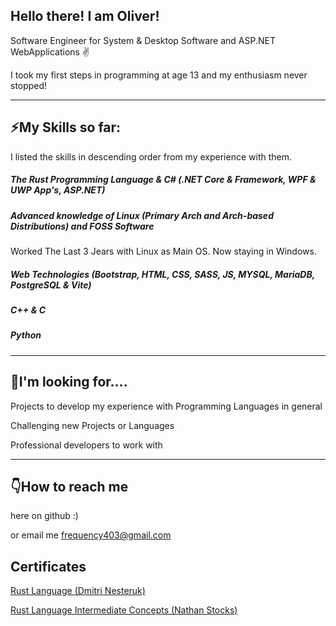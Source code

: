 ## Hello there! I am Oliver!  
Software Engineer for System & Desktop Software and ASP.NET WebApplications ✌️

I took my first steps in programming at age 13 and my
enthusiasm never stopped!

---

## ⚡My Skills so far:

I listed the skills in descending order from my experience with them.

##### The Rust Programming Language & C# (.NET Core & Framework, WPF & UWP App's, ASP.NET)

##### Advanced knowledge of Linux (Primary Arch and Arch-based Distributions) and FOSS Software
Worked The Last 3 Jears with Linux as Main OS. Now staying in Windows.

##### Web Technologies (Bootstrap, HTML, CSS, SASS, JS, MYSQL, MariaDB, PostgreSQL & Vite)

##### C++ & C

##### Python

---

## 👀I'm looking for….

Projects to develop my experience with Programming Languages in general

Challenging new Projects or Languages

Professional developers to work with

---

## 👇How to reach me

here on github :)

or email me [frequency403@gmail.com](mailto:frequency403@gmail.com)

## Certificates

[Rust Language (Dmitri Nesteruk)](https://ude.my/UC-efe058a5-80a0-4529-a489-a7ae5e4c1d45)

[Rust Language Intermediate Concepts (Nathan Stocks)](https://ude.my/UC-a5688e75-5c2d-4127-b24c-054b30073fb2)
